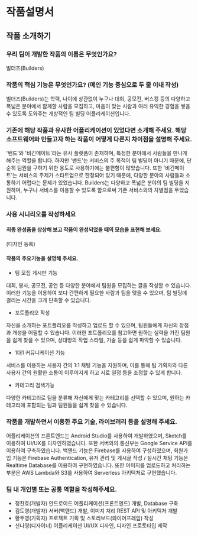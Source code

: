 # 작품설명서 
## 작품 소개하기
### 우리 팀이 개발한 작품의 이름은 무엇인가요?
빌더즈(Builders)

### 작품의 핵심 기능은 무엇인가요? (메인 기능 중심으로 두 줄 이내 작성)

빌더즈(Builders)는 학력, 나이에 상관없이 누구나 대회, 공모전, 버스킹 등의 다양하고 폭넓은 분야에서 함께할 사람을 모집하고, 마음이 맞는 사람과 여러 유익한 경험을 쌓을 수 있도록 도와주는 개방적인 팀 빌딩 어플리케이션입니다. 

### 기존에 해당 작품과 유사한 어플리케이션이 있었다면 소개해 주세요. 해당 소프트웨어와 만들고자 하는 작품이 어떻게 다른지 차이점을 설명해 주세요. 

'밴드'와 '비긴메이트'라는 유사 플랫폼이 존재하며, 특정한 분야에서 사람들을 만나게 해주는 역할을 합니다. 하지만 '밴드'는 서비스의 주 목적이 팀 빌딩이 아니기 때문에, 단순히 팀원을 구하기 위한 용도로 사용하기에는 불편함이 많았습니다. 또한 '비긴메이트'는 서비스의 주제가 스타트업으로 한정되어 있기 때문에, 다양한 분야의 사람들과 소통하기 어렵다는 문제가 있었습니다. Builders는 다양하고 폭넓은 분야의 팀 빌딩을 지원하며, 누구나 서비스를 이용할 수 있도록 함으로써 기존 서비스와의 차별점을 두었습니다.

### 사용 시니리오를 작성하세요
#### 최종 완성품을 상상해 보고 작품이 완성되었을 때의 모습을 표현해 보세요.
(디자인 등록)

#### 작품의 주요기능을 설명해 주세요.
* 팀 모집 게시판 기능

대회, 봉사, 공모전, 공연 등 다양한 분야에서 팀원을 모집하는 글을 작성할 수 있습니다. 이러한 기능을 이용하여 보다 간편하게 필요한 사람과 팀을 맺을 수 있으며, 팀 빌딩에 걸리는 시간을 크게 단축할 수 있습니다.

* 포트폴리오 작성

자신을 소개하는 포트폴리오를 작성하고 업로드 할 수 있으며, 팀원들에게 자신의 장점과 개성을 어필할 수 있습니다. 이러한 포트폴리오를 참고하면 원하는 실력을 가진 팀원을 쉽게 찾을 수 있으며, 상대방의 작업 스타일, 기술 등을 쉽게 파악할 수 있습니다.

* 1대1 커뮤니케이션 기능

서비스를 이용하는 사용자 간의 1:1 채팅 기능을 지원하며, 이를 통해 팀 기획자와 다른 사용자 간의 원활한 소통이 이루어지게 하고 서로 일정 등을 조정할 수 있게 합니다.

* 카테고리 검색기능

다양한 카테고리로 팀을 분류해 자신에게 맞는 카테고리를 선택할 수 있으며, 원하는 카테고리에 포함되는 팀과 팀원들을 쉽게 찾을 수 있습니다.

### 작품을 개발하면서 이용한 주요 기술, 라이브러리 등을 설명해 주세요.

어플리케이션의 프론트엔드는 Android Studio를 사용하여 개발하였으며, Sketch를 이용하여 UI/UX를 디자인하였습니다. 또한 서버와의 통신부는 Google Service API를 이용하여 구축하였습니다.
백엔드 기능은 Firebase를 사용하여 구성하였으며, 회원가입 기능은 Firebase Authentication, 유저 관리 및 게시글 작성 / 실시간 채팅 기능은 Realtime Database를 이용하여 구현하였습니다. 또한 이미지를 업로드하고 처리하는 부분은 AWS Lambda와 S3를 사용하여 Serverless 아키텍처로 구현했습니다.

### 팀 내 개인별 또는 공통 역할을 작성해주세요.

* 정찬효(개발자)
안드로이드 어플리케이션(프론트엔드) 개발, Database 구축
* 김도영(개발자)
서버(백엔드) 개발, 이미지 처리 REST API 및 아키텍처 개발
* 황두영(기획자)
프로젝트 기획 및 스토리보드(와이어프레임) 작성
* 신나영(디자이너)
어플리케이션 UI/UX 디자인, 디자인 프로토타입 제작
